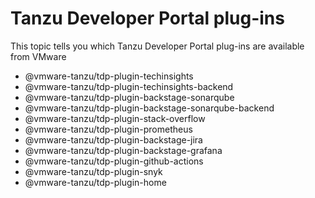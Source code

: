 # Tanzu Developer Portal plug-ins

<!-- It's not in the ToC right now because it's not finished -->

This topic tells you which Tanzu Developer Portal plug-ins are available from VMware

- @vmware-tanzu/tdp-plugin-techinsights
- @vmware-tanzu/tdp-plugin-techinsights-backend
- @vmware-tanzu/tdp-plugin-backstage-sonarqube
- @vmware-tanzu/tdp-plugin-backstage-sonarqube-backend
- @vmware-tanzu/tdp-plugin-stack-overflow
- @vmware-tanzu/tdp-plugin-prometheus
- @vmware-tanzu/tdp-plugin-backstage-jira
- @vmware-tanzu/tdp-plugin-backstage-grafana
- @vmware-tanzu/tdp-plugin-github-actions
- @vmware-tanzu/tdp-plugin-snyk
- @vmware-tanzu/tdp-plugin-home

